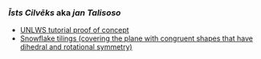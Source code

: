 ### _Īsts Cilvēks_ aka _jan Talisoso_

* [UNLWS tutorial proof of concept](https://ists-cilveks.github.io/UNLWS-using-images-from-jan-Tepu/)
* [Snowflake tilings (covering the plane with congruent shapes that have dihedral and rotational symmetry)](https://ists-cilveks.github.io/Snowflake-tilings/)

<!---## Welcome to GitHub Pages

You can use the [editor on GitHub](https://github.com/Ists-Cilveks/Ists-Cilveks.github.io/edit/main/index.md) to maintain and preview the content for your website in Markdown files.

Whenever you commit to this repository, GitHub Pages will run [Jekyll](https://jekyllrb.com/) to rebuild the pages in your site, from the content in your Markdown files.

### Markdown

Markdown is a lightweight and easy-to-use syntax for styling your writing. It includes conventions for

```markdown
Syntax highlighted code block

# Header 1
## Header 2
### Header 3

- Bulleted
- List

1. Numbered
2. List

**Bold** and _Italic_ and `Code` text

[Link](url) and ![Image](src)
```

For more details see [Basic writing and formatting syntax](https://docs.github.com/en/github/writing-on-github/getting-started-with-writing-and-formatting-on-github/basic-writing-and-formatting-syntax).

### Jekyll Themes

Your Pages site will use the layout and styles from the Jekyll theme you have selected in your [repository settings](https://github.com/Ists-Cilveks/Ists-Cilveks.github.io/settings/pages). The name of this theme is saved in the Jekyll `_config.yml` configuration file.

### Support or Contact

Having trouble with Pages? Check out our [documentation](https://docs.github.com/categories/github-pages-basics/) or [contact support](https://support.github.com/contact) and we’ll help you sort it out.
-->
